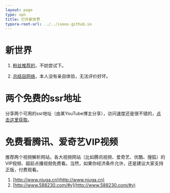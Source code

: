 ```yaml
---
layout: page
type: vpn
title: 打开新世界
typora-root-url: ../../iseex.github.io
---
```


# 新世界

1. [粉丝推荐的](http://letsvpn.info/)，不妨尝试下。

2. [总结自网络](https://iseex.github.io/vpn/vpn.pdf)，本人没有亲自体验，无法评价好坏。

# 两个免费的ssr地址

分享两个可用的ssr地址（由某YouTube博主分享），访问速度还是很不错的，[点击这里获取](https://iseex.github.io/vpn/freessr.pdf)。

# 免费看腾讯、爱奇艺VIP视频

推荐两个视频解析网站，各大视频网站（比如腾讯视频、爱奇艺、优酷、搜狐）的VIP视频、超前点播视频免费看。当然，如果你经济条件允许，还是建议大家支持正版，付费观看。

1. [http://www.niuga.cn](http://www.niuga.cn)
2. [http://www.588230.com/#v](http://www.588230.com/#v)
